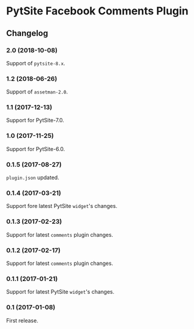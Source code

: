# PytSite Facebook Comments Plugin


## Changelog


### 2.0 (2018-10-08)

Support of `pytsite-8.x`.


### 1.2 (2018-06-26)

Support of `assetman-2.0`.


### 1.1 (2017-12-13)

Support for PytSite-7.0.


### 1.0 (2017-11-25)

Support for PytSite-6.0.


### 0.1.5 (2017-08-27)

`plugin.json` updated.


### 0.1.4 (2017-03-21)

Support fore latest PytSite `widget`'s changes.


### 0.1.3 (2017-02-23)

Support for latest `comments` plugin changes.


### 0.1.2 (2017-02-17)

Support for latest `comments` plugin changes.


### 0.1.1 (2017-01-21)

Support for latest PytSite `widget`'s changes.


### 0.1 (2017-01-08)

First release.
